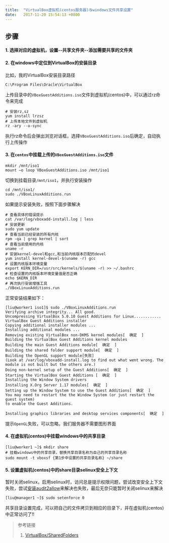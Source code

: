 ```yaml
---
title:  "VirtualBox虚拟机(centos服务器)与windows文件共享设置"
date:   2017-11-20 15:54:13 +0800
---
```


## 步骤

#### 1. 选择对应的虚拟机，设置--共享文件夹--添加需要共享的文件夹
#### 2. 在windows中定位到VirtualBox的安装目录
比如，我的VirtualBox安装目录路径
```Batchfile
C:\Program Files\Oracle\VirtualBox
```
上传目录中的`VBoxGuestAdditions.iso`文件到虚拟机(centos)中，可以通过rz命令来完成
```shell
# 安装rz,sz
yum install lrzsz
# 上传本地文件到虚拟机
rz -ary --o-sync
```
执行rz命令后会弹出浏览对话框，选择`VBoxGuestAdditions.iso`后确定，自动执行上传操作

#### 3. 在`centos`中挂载上传的`VBoxGuestAdditions.iso`文件
```shell
mkdir /mnt/iso1
mount –o loop VBoxGuestAdditions.iso /mnt/iso1
```
切换到挂载目录`/mnt/iso1`，并执行安装操作
```shell
cd /mnt/iso1/
sudo ./VBoxLinuxAdditions.run
```
如果提示安装失败，按照下面步骤解决
```shell
# 查看具体的错误提示
cat /var/log/vboxadd-install.log | less
# 安装更新
sudo yum update
# 查看当前已经安装的所有内核
rpm -qa | grep kernel | sort
# 查看当前使用的内核
uname -r
# 安装kernel-devel和gcc,和当前内核版本匹配的devel
yum install kernel-devel-$(uname -r) gcc
# 设置内核版本环境变量
export KERN_DIR=/usr/src/kernels/$(uname -r) >> ~/.bashrc
# 检查设置的内核版本环境变量值是否正确
echo $KERN_DIR
# 再次执行安装增强工具
./VBoxLinuxAdditions.run
```

正常安装结果如下：
```shell
[liu@worker1 iso1]$ sudo ./VBoxLinuxAdditions.run 
Verifying archive integrity... All good.
Uncompressing VirtualBox 5.0.10 Guest Additions for Linux............
VirtualBox Guest Additions installer
Copying additional installer modules ...
Installing additional modules ...
Removing existing VirtualBox non-DKMS kernel modules[  确定  ]
Building the VirtualBox Guest Additions kernel modules
Building the main Guest Additions module[  确定  ]
Building the shared folder support module[  确定  ]
Building the OpenGL support module[失败]
(Look at /var/log/vboxadd-install.log to find out what went wrong. The module is not built but the others are.)
Doing non-kernel setup of the Guest Additions[  确定  ]
Starting the VirtualBox Guest Additions [  确定  ]
Installing the Window System drivers
Installing X.Org Server 1.17 modules[  确定  ]
Setting up the Window System to use the Guest Additions[  确定  ]
You may need to restart the the Window System (or just restart the guest system)
to enable the Guest Additions.

Installing graphics libraries and desktop services components[  确定  ]
```
提示`OpenGL`失败，可以忽略，我们服务器不需要图形界面

#### 4. 在虚拟机(centos)中挂载windows中的共享目录
```shell
[liu@worker1 ~]$ mkdir share
# 挂载windows中的共享目录，替换共享目录名称为自己的共享目录名称
sudo mount -t vboxsf {第1步中设置的共享目录名称} ~/share  
```

#### 5. 设置虚拟机(centos)中的share目录selinux安全上下文
暂时关闭selinux，启用selinux时，访问总是提示权限问题，尝试改变安全上下文失败，尝试[安装audit2allow](https://github.com/cronkeep/cronkeep/wiki/Developer-Guide)来解决也失败，最后无奈只能暂时关闭selinux来解决
```shell
[liu@manager1 ~]$ sudo setenforce 0
```

共享目录设置完成，可以把自己的文件拷贝到相应的目录下，并在虚拟机(centos)中正常访问了!!

> 参考链接
> 1. [ VirtualBox/SharedFolders](https://help.ubuntu.com/community/VirtualBox/SharedFolders)
